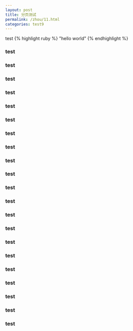 ```yaml
---
layout: post
title: 分页测试
permalink: /zhou/11.html
categories: test9
---
```



test
{% highlight ruby %}
"hello world"
{% endhighlight %}
### test
### test
### test
### test
### test
### test
### test
### test
### test
### test
### test
### test
### test
### test
### test
### test
### test
### test
### test
### test
### test